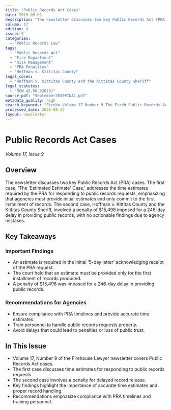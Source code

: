 ```yaml
---
title: "Public Records Act Cases"
date: 2019-09-01
description: "The newsletter discusses two key Public Records Act (PRA) cases. The first case, 'The 'Estimated Estimate' Case,' addresses the time estimates required by the PRA for responding to public records requests, emphasizing that agencies must provide initial estimates and only commit to the first installment of records. The second case, Hoffman v. Kittitas County and the Kittitas County Sheriff, involved a penalty of $15,498 imposed for a 246-day delay in providing public records, with no actionable findings due to agency mistakes."
volume: 17
edition: 9
issue: 9
categories:
  - "Public Records Law"
tags:
  - "Public Records Act"
  - "Fire Department"
  - "Risk Management"
  - "PRA Penalties"
  - "Hoffman v. Kittitas County"
legal_cases:
  - "Hoffman v. Kittitas County and the Kittitas County Sheriff"
legal_statutes:
  - "RCW 42.56.520(3)"
source_pdf: "September2019FINAL.pdf"
metadata_quality: high
search_keywords: "Fireho Volume 17 Number 9 The Fireh Public Records Act Cases Eric T. Quinn Joseph F. Quinn The law firm of Quinn and Quinn P.S. is legal counsel to more than 40 Fire Departments in the State of Washin..."
processed_date: 2025-08-22
layout: newsletter
---
```


# Public Records Act Cases

*Volume 17, Issue 9*

## Overview

The newsletter discusses two key Public Records Act (PRA) cases. The first case, 'The 'Estimated Estimate' Case,' addresses the time estimates required by the PRA for responding to public records requests, emphasizing that agencies must provide initial estimates and only commit to the first installment of records. The second case, Hoffman v. Kittitas County and the Kittitas County Sheriff, involved a penalty of $15,498 imposed for a 246-day delay in providing public records, with no actionable findings due to agency mistakes.

## Key Takeaways

### Important Findings

- An estimate is required in the initial '5-day letter' acknowledging receipt of the PRA request.
- The court held that an estimate must be provided only for the first installment of records produced.
- A penalty of $15,498 was imposed for a 246-day delay in providing public records.

### Recommendations for Agencies

- Ensure compliance with PRA timelines and provide accurate time estimates.
- Train personnel to handle public records requests properly.
- Avoid delays that could lead to penalties or loss of public trust.

## In This Issue

- Volume 17, Number 9 of the Firehouse Lawyer newsletter covers Public Records Act cases.
- The first case discusses time estimates for responding to public records requests.
- The second case involves a penalty for delayed record release.
- Key findings highlight the importance of accurate time estimates and proper record handling.
- Recommendations emphasize compliance with PRA timelines and training personnel.

